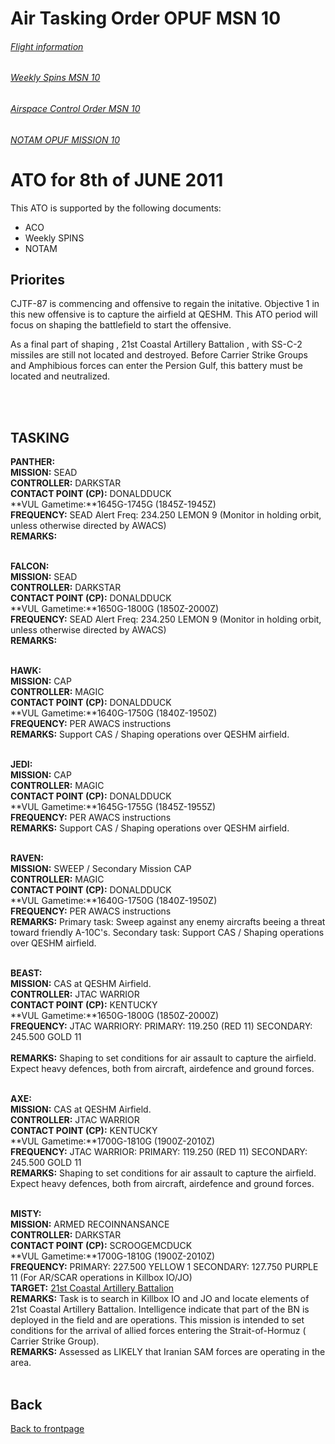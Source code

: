 # Air Tasking Order OPUF MSN 10


###### [Flight information](/OPUF-Brief/Docs/Flights.html)
###### [Weekly Spins MSN 10](/OPUF-Brief/Docs/SPINS_10.html)
###### [Airspace Control Order MSN 10](/OPUF-Brief/Docs/ACO/ACO_10.html)
###### [NOTAM OPUF MISSION 10](/OPUF-Brief/Docs/NOTAM/NOTAM_10.html)

# ATO for 8th of JUNE 2011
This ATO is supported by the following documents: <br>
* ACO
* Weekly SPINS
* NOTAM

## Priorites
CJTF-87 is commencing and offensive to regain the initative. Objective 1 in this new offensive is to capture the airfield at QESHM.
This ATO period will focus on shaping the battlefield to start the offensive. 

As a final part of shaping , 21st Coastal Artillery Battalion , with SS-C-2 missiles are still not located and destroyed.
Before Carrier Strike Groups and Amphibious forces can enter the Persion Gulf, this battery must be located and neutralized.


<br>
<br>

## TASKING 
**PANTHER:** 
<br>
**MISSION:**  SEAD
<br>
**CONTROLLER:** DARKSTAR
<br>
**CONTACT POINT (CP):** DONALDDUCK
<br>
**VUL Gametime:**1645G-1745G (1845Z-1945Z)
<br>
**FREQUENCY:**  SEAD Alert Freq: 234.250	LEMON 9  (Monitor in holding orbit, unless otherwise directed by AWACS)
<br>
**REMARKS:** 
<br>
<br>

**FALCON:** 
<br>
**MISSION:**  SEAD
<br>
**CONTROLLER:**  DARKSTAR
<br>
**CONTACT POINT (CP):** DONALDDUCK
<br>
**VUL Gametime:**1650G-1800G (1850Z-2000Z)
<br>
**FREQUENCY:**  SEAD Alert Freq: 234.250	LEMON 9  (Monitor in holding orbit, unless otherwise directed by AWACS)
<br>
**REMARKS:** 
<br>
<br>

**HAWK:** 
<br>
**MISSION:**  CAP
<br>
**CONTROLLER:** MAGIC
<br>
**CONTACT POINT (CP):** DONALDDUCK
<br>
**VUL Gametime:**1640G-1750G (1840Z-1950Z)
<br>
**FREQUENCY:**  PER AWACS instructions
<br>
**REMARKS:** Support CAS / Shaping operations over QESHM airfield. 
<br>
<br>

**JEDI:** 
<br>
**MISSION:**  CAP
<br>
**CONTROLLER:** MAGIC
<br>
**CONTACT POINT (CP):** DONALDDUCK
<br>
**VUL Gametime:**1645G-1755G (1845Z-1955Z)
<br>
**FREQUENCY:**  PER AWACS instructions
<br>
**REMARKS:** Support CAS / Shaping operations over QESHM airfield. 
<br>
<br>


**RAVEN:** 
<br>
**MISSION:**  SWEEP / Secondary Mission CAP
<br>
**CONTROLLER:** MAGIC
<br>
**CONTACT POINT (CP):** DONALDDUCK
<br>
**VUL Gametime:**1640G-1750G (1840Z-1950Z)
<br>
**FREQUENCY:**  PER AWACS instructions
<br>
**REMARKS:** Primary task: Sweep against any enemy aircrafts beeing a threat toward friendly A-10C's. Secondary task: Support CAS / Shaping operations over QESHM airfield. 
<br>
<br>

**BEAST:** 
<br>
**MISSION:** CAS at QESHM Airfield.
<br>
**CONTROLLER:** JTAC WARRIOR
<br>
**CONTACT POINT (CP):** KENTUCKY
<br>
**VUL Gametime:**1650G-1800G (1850Z-2000Z)
<br>
**FREQUENCY:**  JTAC WARRIORY: PRIMARY: 119.250	(RED 11) SECONDARY: 245.500	GOLD 11  
<br>
**REMARKS:** Shaping to set conditions for air assault to capture the airfield. Expect heavy defences, both from aircraft, airdefence and ground forces.
<br>
<br>

**AXE:** 
<br>
**MISSION:**  CAS at QESHM Airfield.
<br>
**CONTROLLER:** JTAC WARRIOR
<br>
**CONTACT POINT (CP):** KENTUCKY
<br>
**VUL Gametime:**1700G-1810G (1900Z-2010Z)
<br>
**FREQUENCY:** JTAC WARRIOR: PRIMARY: 119.250	(RED 11) SECONDARY: 245.500	GOLD 11 
<br>
**REMARKS:** Shaping to set conditions for air assault to capture the airfield. Expect heavy defences, both from aircraft, airdefence and ground forces.
<br>
<br>

**MISTY:** 
<br>
**MISSION:**  ARMED RECOINNANSANCE
<br>
**CONTROLLER:** DARKSTAR
<br>
**CONTACT POINT (CP):** SCROOGEMCDUCK
<br>
**VUL Gametime:**1700G-1810G (1900Z-2010Z)
<br>
**FREQUENCY:** PRIMARY: 227.500	YELLOW 1 SECONDARY: 127.750	PURPLE 11  (For AR/SCAR operations in Killbox IO/JO)
<br>
**TARGET:**  [21st Coastal Artillery Battalion](/OPUF-Brief/Docs/Enemy/21ST_CAB.html)
<br>
**REMARKS:** Task is to search in Killbox IO and JO and locate elements of 21st Coastal Artillery Battalion. Intelligence indicate that part of the BN is deployed in the field and are operations.
This mission is intended to set conditions for the arrival of allied forces entering the Strait-of-Hormuz ( Carrier Strike Group).
<br>
**REMARKS:** Assessed as LIKELY that Iranian SAM forces are operating in the area.
<br>
<br>



## Back
[Back to frontpage](https://132nd-vwing.github.io/OPUF-Brief/)